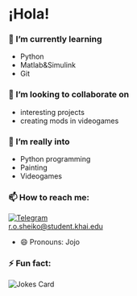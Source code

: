 # ¡Hola!  

### 🌱 I’m currently learning 
+ Python
+ Matlab&Simulink
+ Git
### 👯 I’m looking to collaborate on  
+ interesting projects
+ creating mods in videogames
### 🤔 I’m really into
+ Python programming
+ Painting
+ Videogames
### 📫 How to reach me:  
[![Telegram](https://img.shields.io/badge/Telegram-2CA5E0?style=for-the-badge&logo=telegram&logoColor=white)](https://t.me/rickuss)  
r.o.sheiko@student.khai.edu   
- 😄 Pronouns: Jojo
### ⚡ Fun fact:  
![Jokes Card](https://readme-jokes.vercel.app/api) 
